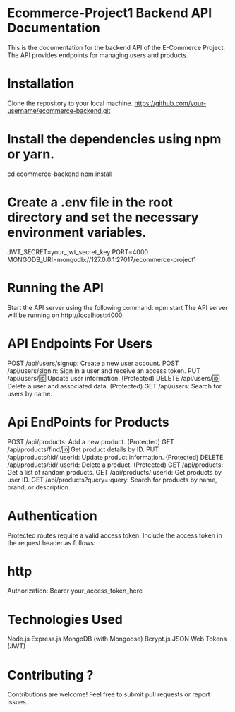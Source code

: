 # Ecommerce-Project1 Backend API Documentation

This is the documentation for the backend API of the E-Commerce Project. The API provides endpoints for managing users and products.

# Installation

Clone the repository to your local machine.
https://github.com/your-username/ecommerce-backend.git

# Install the dependencies using npm or yarn.

cd ecommerce-backend
npm install

# Create a .env file in the root directory and set the necessary environment variables.

JWT_SECRET=your_jwt_secret_key
PORT=4000
MONGODB_URI=mongodb://127.0.0.1:27017/ecommerce-project1

# Running the API

Start the API server using the following command:
npm start
The API server will be running on http://localhost:4000.

# API Endpoints For Users

POST /api/users/signup: Create a new user account.
POST /api/users/signin: Sign in a user and receive an access token.
PUT /api/users/:id: Update user information. (Protected)
DELETE /api/users/:id: Delete a user and associated data. (Protected)
GET /api/users: Search for users by name.

# Api EndPoints for Products

POST /api/products: Add a new product. (Protected)
GET /api/products/find/:id: Get product details by ID.
PUT /api/products/:id/:userId: Update product information. (Protected)
DELETE /api/products/:id/:userId: Delete a product. (Protected)
GET /api/products: Get a list of random products.
GET /api/products/:userId: Get products by user ID.
GET /api/products?query=:query: Search for products by name, brand, or description.

# Authentication

Protected routes require a valid access token. Include the access token in the request header as follows:

# http

Authorization: Bearer your_access_token_here

# Technologies Used

Node.js
Express.js
MongoDB (with Mongoose)
Bcrypt.js
JSON Web Tokens (JWT)

# Contributing ?

Contributions are welcome! Feel free to submit pull requests or report issues.
